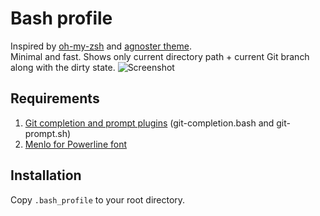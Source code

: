 # Bash profile
Inspired by [oh-my-zsh](https://github.com/robbyrussell/oh-my-zsh) and [agnoster theme](https://github.com/robbyrussell/oh-my-zsh/wiki/Themes#agnoster). <br/>
Minimal and fast. Shows only current directory path + current Git branch along with the dirty state.
![Screenshot](https://cloud.githubusercontent.com/assets/5172360/17290265/4e3e647a-57e6-11e6-9866-d16880090e90.png)

## Requirements
1. [Git completion and prompt plugins](https://github.com/git/git/tree/master/contrib/completion) (git-completion.bash and git-prompt.sh)
2. [Menlo for Powerline font](https://github.com/abertsch/Menlo-for-Powerline)

## Installation
Copy `.bash_profile` to your root directory.
